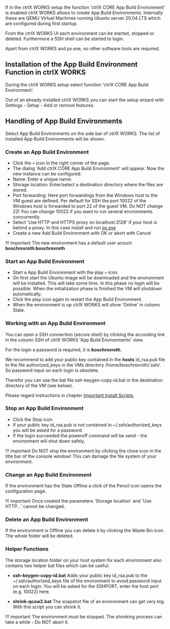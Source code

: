 If in the ctrlX WORKS setup the function 'ctrlX CORE App Build Environment' is enabled ctrlX WORKS allows to create App Build Environments. Internally these are QEMU Virtual Machines running Ubuntu server 20.04 LTS which are configured during first startup. 

From the ctrlX WORKS UI each environment can be started, stopped or deleted. Furthermore a SSH shell can be started to login.

Apart from ctrlX WORKS and px.exe, no other software tools are required.

## Installation of the App Build Environment Function in ctrlX WORKS

During the ctrlX WORKS setup select function 'ctrlX CORE App Build Environment'.

Out of an already installed ctrlX WORKS you can start the setup wizard with Settings - Setup - Add or remove features.

## Handling of App Build Environments

Select App Build Environments on the side bar of ctrlX WORKS. The list of installed App Build Environments will be shown.

### Create an App Build Environment

* Click the `+` icon in the right corner of the page. 
* The dialog 'Add ctrlX CORE App Build Environment' will appear.  Now the new instance can be configured.
* Name: Enter a unique name.
* Storage location: Enter/select a destination directory where the files are stored.
* Port forwarding: Here port forwardings from the Windows host to the VM guest are defined. Per default for SSH the port 10022 of the Windows host is forwarded to port 22 of the guest VM. Do NOT change 22! You can change 10022 if you want to run several environments concurrently.
* Select 'Use HTTP and HTTPS proxy on localhost:3128' if your host is behind a proxy. In this case install and run [px.exe](px.md)
* Create a new Add Build Environment with OK or abort with Cancel

!!! important
    The new environment has a default user acount __boschrexroth:boschrexroth__

### Start an App Build Environment

* Start a App Build Environment with the play `>` icon.
* On first start the Ubuntu image will be downloaded and the environment will be installed. This will take some time. In this phase no login will be possible. When the initialization phase is finished the VM will shutdown automatically. 
* Click the play icon again to restart the App Build Environment.
* When the environment is up ctrlX WORKS will show 'Online' in column State.

### Working with an App Build Environment

You can open a SSH connection (secure shell) by clicking the according link in the column SSH of ctrlX WORKS 'App Build Environments' view.

For the login a password is required, it is __boschrexroth__.

We recommend to add your public key contained in the __hosts__ id_rsa.pub file to the file authorized_keys in the VMs directory /home/boschrexroth/.ssh/. So password input on each login is obsolete. 

Therefor you can use the bat file ssh-keygen-copy-id.bat in the destination directory of the VM (see below).

Please regard instructions in chapter [Important Install Scripts](install-scripts.md).

### Stop an App Build Environment

* Click the Stop icon.
* If your public key id_rsa.pub is not contained in ~/.ssh/authorized_keys you will be asked for a password.
* If the login succeeded the poweroff command will be send - the environment will shut down safely.

!!! important
    Do NOT stop the environment by clicking the close icon in the title bar of the console window! This can damage the file system of your environment.

### Change an App Build Environment

If the environment has the State Offline a click of the Pencil icon opens the configuration page. 

!!! important
    Once created the parameters 'Storage location' and 'Use HTTP...' cannot be changed.

### Delete an App Build Environment 

If the environment is Offline you can delete it by clicking the Waste Bin icon. The whole folder will be deleted.

### Helper Functions

The storage location folder on your host system for each environment also contains two helper bat files which can be useful:

* __ssh-keygen-copy-id.bat__ Adds your public key id_rsa.pub to the ~/.ssh/authorized_keys file of the environment to avoid password input on each login. You will be asked for the SSHPORT, enter the host port (e.g. 10022) here.

* __shrink-qcow2.bat__ The snapshot file of an environment can get very big. With this script you can shrink it. 

!!! important
    The environment must be stopped. The shrinking process can take a while - Do NOT abort it.

